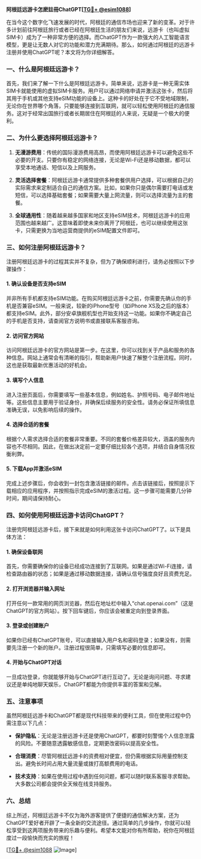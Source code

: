 **阿根廷远游卡怎麽註冊ChatGPT[[TG💪+ @esim1088](https://t.me/s/esim1088)]**

在当今这个数字化飞速发展的时代，阿根廷的通信市场也迎来了新的变革。对于许多计划前往阿根廷旅行或者已经在阿根廷生活的朋友们来说，远游卡（也叫虚拟SIM卡）成为了一种非常方便的选择。而ChatGPT作为一款强大的人工智能语言模型，更是让无数人对它的功能和潜力充满期待。那么，如何通过阿根廷的远游卡注册并使用ChatGPT呢？本文将为你详细解答。

### 一、什么是阿根廷远游卡？

首先，我们来了解一下什么是阿根廷远游卡。简单来说，远游卡是一种无需实体SIM卡就能使用的虚拟SIM卡服务。用户可以通过网络申请并激活这张卡，然后将其用于手机或其他支持eSIM功能的设备上。这种卡的好处在于它不受地域限制，无论你在世界哪个角落，只要能够连接到互联网，就可以轻松使用阿根廷的通信服务。这对于经常出国旅行或者长期居住在阿根廷的人来说，无疑是一个极大的便利。

### 二、为什么要选择阿根廷远游卡？

1. **无漫游费用**：传统的国际漫游费用高昂，而使用阿根廷远游卡可以避免这些不必要的开支。只要你有稳定的网络连接，无论是Wi-Fi还是移动数据，都可以享受本地通话、短信以及上网服务。
   
2. **灵活选择套餐**：阿根廷远游卡通常提供多种套餐供用户选择，可以根据自己的实际需求来定制适合自己的通信方案。比如，如果你只是偶尔需要打电话或发短信，可以选择基础套餐；如果需要大量上网流量，则可以选择流量为主的套餐。

3. **全球通用性**：随着越来越多国家和地区支持eSIM技术，阿根廷远游卡的应用范围也越来越广。这意味着即使未来你离开了阿根廷，也可以继续使用这张卡，只需更换为当地运营商提供的eSIM配置文件即可。

### 三、如何注册阿根廷远游卡？

注册阿根廷远游卡的过程其实并不复杂，但为了确保顺利进行，请务必按照以下步骤操作：

#### 1. 确认设备是否支持eSIM

并非所有手机都支持eSIM功能。在购买阿根廷远游卡之前，你需要先确认你的手机是否兼容eSIM。一般来说，较新的iPhone型号（如iPhone XS及之后的版本）都支持eSIM。此外，部分安卓旗舰机型也开始支持这一功能。如果你不确定自己的手机是否支持，请查阅官方说明书或直接联系客服咨询。

#### 2. 访问官方网站

访问阿根廷远游卡的官方网站是第一步。在这里，你可以找到关于产品和服务的各种信息。网站上通常会有清晰的指引，帮助新用户快速了解整个注册流程。同时，这也是获取最新优惠活动的好机会。

#### 3. 填写个人信息

进入注册页面后，你需要填写一些基本信息，例如姓名、护照号码、电子邮件地址等。这些信息主要用于验证身份，并确保后续服务的安全性。请务必保证所填信息准确无误，以免影响后续的操作。

#### 4. 选择合适的套餐

根据个人需求选择合适的套餐非常重要。不同的套餐价格差异较大，涵盖的服务内容也不尽相同。因此，在做出决定前一定要仔细比较各个选项，并结合自身情况权衡利弊。

#### 5. 下载App并激活eSIM

完成上述步骤后，你会收到一封包含激活链接的邮件。点击该链接后，按照提示下载相应的应用程序，并按照指示完成eSIM的激活过程。这一步骤可能需要几分钟时间，期间请保持耐心。

### 四、如何使用阿根廷远游卡访问ChatGPT？

注册完阿根廷远游卡后，接下来就是如何利用这张卡访问ChatGPT了。以下是具体方法：

#### 1. 确保设备联网

首先，你需要确保你的设备已经成功连接到了互联网。如果是通过Wi-Fi连接，请检查路由器的状态；如果是通过移动数据连接，请确认信号强度良好且资费充足。

#### 2. 打开浏览器并输入网址

打开任何一款常用的网页浏览器，然后在地址栏中输入“chat.openai.com”（这是ChatGPT的官方网站）。按下回车键后，你应该会被重定向到登录界面。

#### 3. 登录或创建账户

如果你已经有ChatGPT账号，可以直接输入用户名和密码登录；如果没有，则需要先注册一个新的账户。注册过程很简单，只需填写必要的信息即可。

#### 4. 开始与ChatGPT对话

一旦成功登录，你就能够开始与ChatGPT进行互动了。无论是询问问题、寻求建议还是单纯地聊天娱乐，ChatGPT都能为你提供丰富的答案和见解。

### 五、注意事项

虽然阿根廷远游卡和ChatGPT都是现代科技带来的便利工具，但在使用过程中仍需注意以下几点：

- **保护隐私**：无论是注册远游卡还是使用ChatGPT，都要时刻警惕个人信息泄露的风险。不要随意透露敏感信息，定期更改密码以提高安全性。
  
- **合理消费**：尽管阿根廷远游卡的资费相对便宜，但仍需根据实际用量控制支出。避免长时间占用大量流量或拨打高额费用的电话。

- **技术支持**：如果在使用过程中遇到任何问题，都可以随时联系客服寻求帮助。大多数公司都会提供全天候在线支持服务。

### 六、总结

综上所述，阿根廷远游卡不仅为海外游客提供了便捷的通信解决方案，还为ChatGPT爱好者开辟了一条全新的交流途径。通过简单的几步操作，你就可以轻松享受到这两项服务带来的乐趣与便利。希望本文能对你有所帮助，祝你在阿根廷度过一段愉快而充实的旅程！

[[TG💪+ @esim1088](https://t.me/s/esim1088) ![Image](https://i.postimg.cc/4NQfJmqS/Snipaste-2025-05-13-00-14-12.png)]